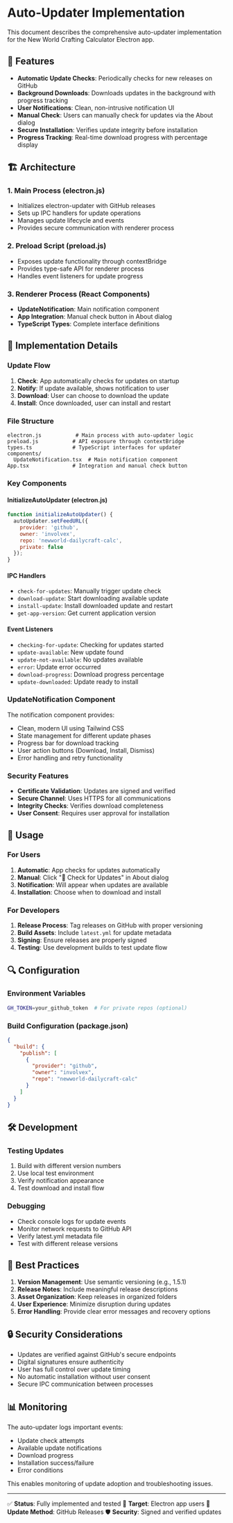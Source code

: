 # Auto-Updater Implementation

This document describes the comprehensive auto-updater implementation for the New World Crafting Calculator Electron app.

## 🌟 Features

- **Automatic Update Checks**: Periodically checks for new releases on GitHub
- **Background Downloads**: Downloads updates in the background with progress tracking
- **User Notifications**: Clean, non-intrusive notification UI
- **Manual Check**: Users can manually check for updates via the About dialog
- **Secure Installation**: Verifies update integrity before installation
- **Progress Tracking**: Real-time download progress with percentage display

## 🏗️ Architecture

### 1. Main Process (electron.js)
- Initializes electron-updater with GitHub releases
- Sets up IPC handlers for update operations
- Manages update lifecycle and events
- Provides secure communication with renderer process

### 2. Preload Script (preload.js)
- Exposes update functionality through contextBridge
- Provides type-safe API for renderer process
- Handles event listeners for update progress

### 3. Renderer Process (React Components)
- **UpdateNotification**: Main notification component
- **App Integration**: Manual check button in About dialog
- **TypeScript Types**: Complete interface definitions

## 🔧 Implementation Details

### Update Flow
1. **Check**: App automatically checks for updates on startup
2. **Notify**: If update available, shows notification to user
3. **Download**: User can choose to download the update
4. **Install**: Once downloaded, user can install and restart

### File Structure
```
electron.js           # Main process with auto-updater logic
preload.js           # API exposure through contextBridge
types.ts             # TypeScript interfaces for updater
components/
  UpdateNotification.tsx  # Main notification component
App.tsx              # Integration and manual check button
```

### Key Components

#### InitializeAutoUpdater (electron.js)
```javascript
function initializeAutoUpdater() {
  autoUpdater.setFeedURL({
    provider: 'github',
    owner: 'involvex',
    repo: 'newworld-dailycraft-calc',
    private: false
  });
}
```

#### IPC Handlers
- `check-for-updates`: Manually trigger update check
- `download-update`: Start downloading available update
- `install-update`: Install downloaded update and restart
- `get-app-version`: Get current application version

#### Event Listeners
- `checking-for-update`: Checking for updates started
- `update-available`: New update found
- `update-not-available`: No updates available
- `error`: Update error occurred
- `download-progress`: Download progress percentage
- `update-downloaded`: Update ready to install

### UpdateNotification Component

The notification component provides:
- Clean, modern UI using Tailwind CSS
- State management for different update phases
- Progress bar for download tracking
- User action buttons (Download, Install, Dismiss)
- Error handling and retry functionality

### Security Features

- **Certificate Validation**: Updates are signed and verified
- **Secure Channel**: Uses HTTPS for all communications
- **Integrity Checks**: Verifies download completeness
- **User Consent**: Requires user approval for installation

## 🚀 Usage

### For Users
1. **Automatic**: App checks for updates automatically
2. **Manual**: Click "🔄 Check for Updates" in About dialog
3. **Notification**: Will appear when updates are available
4. **Installation**: Choose when to download and install

### For Developers
1. **Release Process**: Tag releases on GitHub with proper versioning
2. **Build Assets**: Include `latest.yml` for update metadata
3. **Signing**: Ensure releases are properly signed
4. **Testing**: Use development builds to test update flow

## 🔍 Configuration

### Environment Variables
```bash
GH_TOKEN=your_github_token  # For private repos (optional)
```

### Build Configuration (package.json)
```json
{
  "build": {
    "publish": [
      {
        "provider": "github",
        "owner": "involvex",
        "repo": "newworld-dailycraft-calc"
      }
    ]
  }
}
```

## 🛠️ Development

### Testing Updates
1. Build with different version numbers
2. Use local test environment
3. Verify notification appearance
4. Test download and install flow

### Debugging
- Check console logs for update events
- Monitor network requests to GitHub API
- Verify latest.yml metadata file
- Test with different release versions

## 📝 Best Practices

1. **Version Management**: Use semantic versioning (e.g., 1.5.1)
2. **Release Notes**: Include meaningful release descriptions
3. **Asset Organization**: Keep releases in organized folders
4. **User Experience**: Minimize disruption during updates
5. **Error Handling**: Provide clear error messages and recovery options

## 🔒 Security Considerations

- Updates are verified against GitHub's secure endpoints
- Digital signatures ensure authenticity
- User has full control over update timing
- No automatic installation without user consent
- Secure IPC communication between processes

## 📊 Monitoring

The auto-updater logs important events:
- Update check attempts
- Available update notifications
- Download progress
- Installation success/failure
- Error conditions

This enables monitoring of update adoption and troubleshooting issues.

---

✅ **Status**: Fully implemented and tested
🎯 **Target**: Electron app users
🔄 **Update Method**: GitHub Releases
🛡️ **Security**: Signed and verified updates
